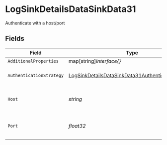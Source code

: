 # LogSinkDetailsDataSinkData31

Authenticate with a host/port


## Fields

| Field                                                                                                                           | Type                                                                                                                            | Required                                                                                                                        | Description                                                                                                                     | Example                                                                                                                         |
| ------------------------------------------------------------------------------------------------------------------------------- | ------------------------------------------------------------------------------------------------------------------------------- | ------------------------------------------------------------------------------------------------------------------------------- | ------------------------------------------------------------------------------------------------------------------------------- | ------------------------------------------------------------------------------------------------------------------------------- |
| `AdditionalProperties`                                                                                                          | map[string]*interface{}*                                                                                                        | :heavy_minus_sign:                                                                                                              | N/A                                                                                                                             |                                                                                                                                 |
| `AuthenticationStrategy`                                                                                                        | [LogSinkDetailsDataSinkData31AuthenticationStrategy](../../models/shared/logsinkdetailsdatasinkdata31authenticationstrategy.md) | :heavy_check_mark:                                                                                                              | The authentication strategy.                                                                                                    | port                                                                                                                            |
| `Host`                                                                                                                          | *string*                                                                                                                        | :heavy_check_mark:                                                                                                              | The host for the Papertrail log destination.                                                                                    | logs1.papertrailapp.com:                                                                                                        |
| `Port`                                                                                                                          | *float32*                                                                                                                       | :heavy_check_mark:                                                                                                              | The port for the Papertrail log destination.                                                                                    | 8000                                                                                                                            |